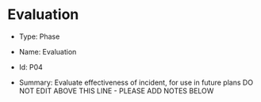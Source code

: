 # Evaluation

* Type: Phase

* Name: Evaluation

* Id: P04

* Summary: Evaluate effectiveness of incident, for use in future plans
DO NOT EDIT ABOVE THIS LINE - PLEASE ADD NOTES BELOW